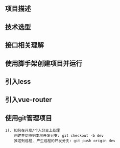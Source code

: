 ## 项目描述

## 技术选型

## 接口相关理解

## 使用脚手架创建项目并运行



## 引入less

## 引入vue-router

## 使用git管理项目
    1). 如何在开发/个人分支上处理
        创建并切换到本地开发分支: git checkout -b dev
        推送到远程, 产生远程的开发分支: git push origin dev